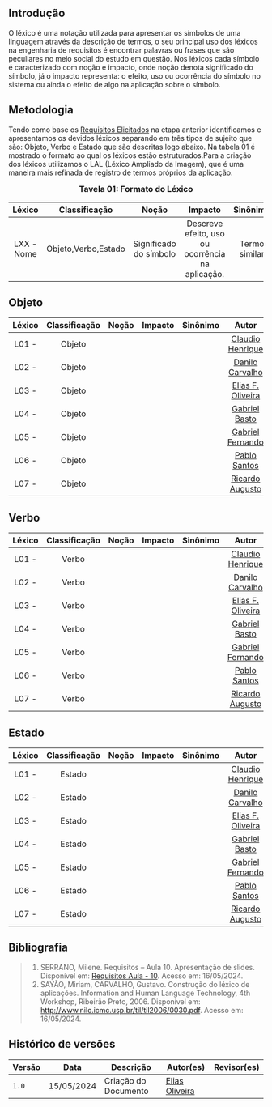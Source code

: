 ## Introdução

O léxico é uma notação utilizada para apresentar os símbolos de uma linguagem através da descrição de termos, o seu principal uso dos léxicos na engenharia de requisitos é encontrar palavras ou frases que são peculiares no meio social do estudo em questão. Nos léxicos cada símbolo é caracterizado com noção e impacto, onde noção denota significado do símbolo, já o impacto representa: o efeito, uso ou ocorrência do símbolo no sistema ou ainda o efeito de algo na aplicação sobre o símbolo.

## Metodologia

Tendo como base os [Requisitos Elicitados](../elicitacao/requisitos_elicitados.md) na etapa anterior identificamos e apresentamos os devidos léxicos separando em três tipos de sujeito que são: Objeto, Verbo e Estado que são descritas logo abaixo. Na tabela 01 é mostrado o formato ao qual os léxicos estão estruturados.Para a criação dos léxicos utilizamos o LAL (Léxico Ampliado da Imagem), que é uma maneira mais refinada de registro de termos próprios da aplicação.

<font size="3"><p style="text-align: center">**Tavela 01: Formato do Léxico** </p></font>

|Léxico|Classificação|Noção|Impacto|Sinônimo|Autor|
|:------:|:-------------:|:-----:|:-------:|:--------:|:-----:|
|LXX - Nome |Objeto,Verbo,Estado|Significado do símbolo|Descreve efeito, uso ou ocorrência na aplicação.|Termo similar|Integrante responsável pelo léxico|

## Objeto

|Léxico|Classificação|Noção|Impacto|Sinônimo|Autor|
|:------:|:-------------:|:-----:|:-------:|:--------:|:-----:|
| L01 - | Objeto |  |  | |[Claudio Henrique](https://github.com/claudiohsc) |
| L02 - | Objeto |  |  | |[Danilo Carvalho](https://github.com/Danilo-Carvalho-Antunes) |
| L03 - | Objeto |  |  | |[Elias F. Oliveira](https://www.github.com/EliasOliver21) |
| L04 - | Objeto |  |  | |[Gabriel Basto](https://github.com/Bertolazi) |
| L05 - | Objeto |  |  | |[Gabriel Fernando](https://github.com/MMcLovin) |
| L06 - | Objeto |  |  | |[Pablo Santos](https://github.com/pabloheika) |
| L07 - | Objeto |  |  | |[Ricardo Augusto](https://github.com/avmricardo) |


## Verbo

|Léxico|Classificação|Noção|Impacto|Sinônimo|Autor|
|:------:|:-------------:|:-----:|:-------:|:--------:|:-----:|
|L01 - | Verbo |  |  | |[Claudio Henrique](https://github.com/claudiohsc) |
|L02 - | Verbo |  |  | |[Danilo Carvalho](https://github.com/Danilo-Carvalho-Antunes) |
|L03 - | Verbo |  |  | |[Elias F. Oliveira](https://www.github.com/EliasOliver21) |
|L04 - | Verbo |  |  | |[Gabriel Basto](https://github.com/Bertolazi) |
|L05 - | Verbo |  |  | |[Gabriel Fernando](https://github.com/MMcLovin) |
|L06 - | Verbo |  |  | |[Pablo Santos](https://github.com/pabloheika) |
|L07 - | Verbo |  |  | |[Ricardo Augusto](https://github.com/avmricardo) |

## Estado

|Léxico|Classificação|Noção|Impacto|Sinônimo|Autor|
|:------:|:-------------:|:-----:|:-------:|:--------:|:-----:|
| L01 - | Estado |  |  | |[Claudio Henrique](https://github.com/claudiohsc) |
| L02 - | Estado |  |  | |[Danilo Carvalho](https://github.com/Danilo-Carvalho-Antunes) |
| L03 - | Estado |  |  | |[Elias F. Oliveira](https://www.github.com/EliasOliver21) |
| L04 - | Estado |  |  | |[Gabriel Basto](https://github.com/Bertolazi) |
| L05 - | Estado |  |  | |[Gabriel Fernando](https://github.com/MMcLovin) |
| L06 - | Estado |  |  | |[Pablo Santos](https://github.com/pabloheika) |
| L07 - | Estado |  |  | |[Ricardo Augusto](https://github.com/avmricardo) |


## Bibliografia

> 1. SERRANO, Milene. Requisitos – Aula 10. Apresentação de slides. Disponível em: [Requisitos Aula - 10](https://aprender3.unb.br/pluginfile.php/2845027/mod_resource/content/1/Aula%2010.pdf). Acesso em: 16/05/2024.
> 2. SAYÃO, Miriam, CARVALHO, Gustavo. Construção do léxico de aplicações. Information and Human Language Technology, 4th Workshop, Ribeirão Preto, 2006. Disponível em: http://www.nilc.icmc.usp.br/til/til2006/0030.pdf. Acesso em: 16/05/2024.

## Histórico de versões
Versão |   Data  | Descrição | Autor(es) | Revisor(es)
------ | ---- | ------ | ---------- | ----------
` 1.0 `| 15/05/2024 | Criação do Documento | [Elias Oliveira](https://github.com/EliasOliver21) | []() |